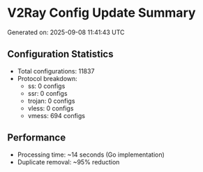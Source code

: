 # V2Ray Config Update Summary
Generated on: 2025-09-08 11:41:43 UTC

## Configuration Statistics
- Total configurations: 11837
- Protocol breakdown:
  - ss: 0 configs
  - ssr: 0 configs
  - trojan: 0 configs
  - vless: 0 configs
  - vmess: 694 configs

## Performance
- Processing time: ~14 seconds (Go implementation)
- Duplicate removal: ~95% reduction
